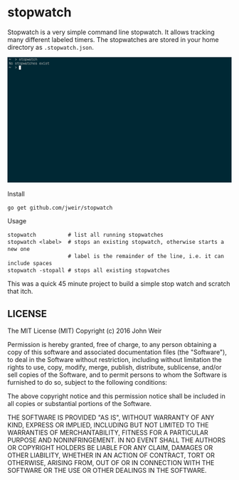 # stopwatch

Stopwatch is a very simple command line stopwatch.  It allows tracking many
different labeled timers.  The stopwatches are stored in your home directory
as `.stopwatch.json`.

![](stopwatch.gif)

Install

    go get github.com/jweir/stopwatch

Usage

    stopwatch          # list all running stopwatches
    stopwatch <label>  # stops an existing stopwatch, otherwise starts a new one
                       # label is the remainder of the line, i.e. it can include spaces
    stopwatch -stopall # stops all existing stopwatches

This was a quick 45 minute project to build a simple stop watch and scratch
that itch.

## LICENSE

The MIT License (MIT)
Copyright (c) 2016 John Weir

Permission is hereby granted, free of charge, to any person obtaining a copy of
this software and associated documentation files (the "Software"), to deal in
the Software without restriction, including without limitation the rights to
use, copy, modify, merge, publish, distribute, sublicense, and/or sell copies
of the Software, and to permit persons to whom the Software is furnished to do
so, subject to the following conditions:

The above copyright notice and this permission notice shall be included in all
copies or substantial portions of the Software.

THE SOFTWARE IS PROVIDED "AS IS", WITHOUT WARRANTY OF ANY KIND, EXPRESS OR
IMPLIED, INCLUDING BUT NOT LIMITED TO THE WARRANTIES OF MERCHANTABILITY,
FITNESS FOR A PARTICULAR PURPOSE AND NONINFRINGEMENT. IN NO EVENT SHALL THE
AUTHORS OR COPYRIGHT HOLDERS BE LIABLE FOR ANY CLAIM, DAMAGES OR OTHER
LIABILITY, WHETHER IN AN ACTION OF CONTRACT, TORT OR OTHERWISE, ARISING FROM,
OUT OF OR IN CONNECTION WITH THE SOFTWARE OR THE USE OR OTHER DEALINGS IN THE
SOFTWARE.
